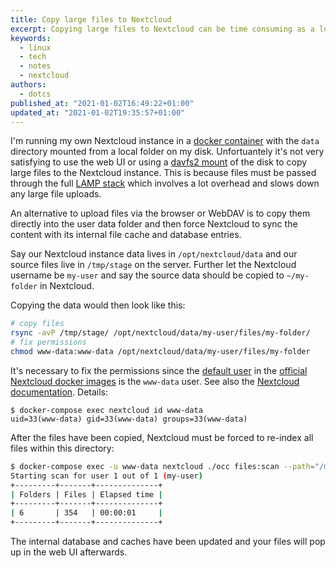 ```yaml
---
title: Copy large files to Nextcloud
excerpt: Copying large files to Nextcloud can be time consuming as a lot overhead is involved in passing the files through the LAMP stack. This blog post shows how files can be copied directly in the underlying file system and how Nextcloud's caches can be invalidated to inform Nextcloud about the new files.
keywords:
  - linux
  - tech
  - notes
  - nextcloud
authors:
  - dotcs
published_at: "2021-01-02T16:49:22+01:00"
updated_at: "2021-01-02T19:35:57+01:00"
---
```


I'm running my own Nextcloud instance in a [docker container][nc-docker] with the `data` directory mounted from a local folder on my disk.
Unfortuantely it's not very satisfying to use the web UI or using a [davfs2 mount][nc-davfs2] of the disk to copy large files to the Nextcloud instance.
This is because files must be passed through the full [LAMP stack][lamp] which involves a lot overhead and slows down any large file uploads.

An alternative to upload files via the browser or WebDAV is to copy them directly into the user data folder and then force Nextcloud to sync the content with its internal file cache and database entries.

Say our Nextcloud instance data lives in `/opt/nextcloud/data` and our source files live in `/tmp/stage` on the server.
Further let the Nextcloud username be `my-user` and say the source data should be copied to `~/my-folder` in Nextcloud.

Copying the data would then look like this:

```bash
# copy files
rsync -avP /tmp/stage/ /opt/nextcloud/data/my-user/files/my-folder/
# fix permissions
chmod www-data:www-data /opt/nextcloud/data/my-user/files/my-folder
```

It's necessary to fix the permissions since the [default user][nc-default-user] in the [official Nextcloud docker images][nc-docker] is the `www-data` user.
See also the [Nextcloud documentation][nc-file-operations].
Details:

```console
$ docker-compose exec nextcloud id www-data
uid=33(www-data) gid=33(www-data) groups=33(www-data)
```

After the files have been copied, Nextcloud must be forced to re-index all files within this directory:

```bash
$ docker-compose exec -u www-data nextcloud ./occ files:scan --path="/my-user/files/my-folder"
Starting scan for user 1 out of 1 (my-user)
+---------+-------+--------------+
| Folders | Files | Elapsed time |
+---------+-------+--------------+
| 6       | 354   | 00:00:01     |
+---------+-------+--------------+
```

The internal database and caches have been updated and your files will pop up in the web UI afterwards.

[nc-docker]: https://hub.docker.com/_/nextcloud/
[nc-davfs2]: https://docs.nextcloud.com/server/16/user_manual/files/access_webdav.html
[nc-default-user]: https://github.com/nextcloud/docker/blob/b23910be9215f8338aee419007feb70cdacb7741/20.0/apache/entrypoint.sh#L16
[nc-file-operations]: https://docs.nextcloud.com/server/stable/admin_manual/configuration_server/occ_command.html#file-operations
[lamp]: https://en.wikipedia.org/wiki/LAMP_%28software_bundle%29